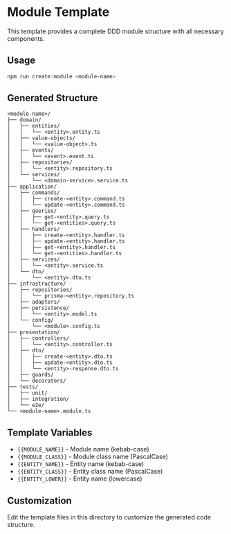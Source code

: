 # Module Template

This template provides a complete DDD module structure with all necessary components.

## Usage

```bash
npm run create:module <module-name>
```

## Generated Structure

```
<module-name>/
├── domain/
│   ├── entities/
│   │   └── <entity>.entity.ts
│   ├── value-objects/
│   │   └── <value-object>.ts
│   ├── events/
│   │   └── <event>.event.ts
│   ├── repositories/
│   │   └── <entity>.repository.ts
│   └── services/
│       └── <domain-service>.service.ts
├── application/
│   ├── commands/
│   │   ├── create-<entity>.command.ts
│   │   └── update-<entity>.command.ts
│   ├── queries/
│   │   ├── get-<entity>.query.ts
│   │   └── get-<entities>.query.ts
│   ├── handlers/
│   │   ├── create-<entity>.handler.ts
│   │   ├── update-<entity>.handler.ts
│   │   ├── get-<entity>.handler.ts
│   │   └── get-<entities>.handler.ts
│   ├── services/
│   │   └── <entity>.service.ts
│   └── dto/
│       └── <entity>.dto.ts
├── infrastructure/
│   ├── repositories/
│   │   └── prisma-<entity>.repository.ts
│   ├── adapters/
│   ├── persistence/
│   │   └── <entity>.model.ts
│   └── config/
│       └── <module>.config.ts
├── presentation/
│   ├── controllers/
│   │   └── <entity>.controller.ts
│   ├── dto/
│   │   ├── create-<entity>.dto.ts
│   │   ├── update-<entity>.dto.ts
│   │   └── <entity>-response.dto.ts
│   ├── guards/
│   └── decorators/
├── tests/
│   ├── unit/
│   ├── integration/
│   └── e2e/
└── <module-name>.module.ts
```

## Template Variables

- `{{MODULE_NAME}}` - Module name (kebab-case)
- `{{MODULE_CLASS}}` - Module class name (PascalCase)
- `{{ENTITY_NAME}}` - Entity name (kebab-case)
- `{{ENTITY_CLASS}}` - Entity class name (PascalCase)
- `{{ENTITY_LOWER}}` - Entity name (lowercase)

## Customization

Edit the template files in this directory to customize the generated code structure.